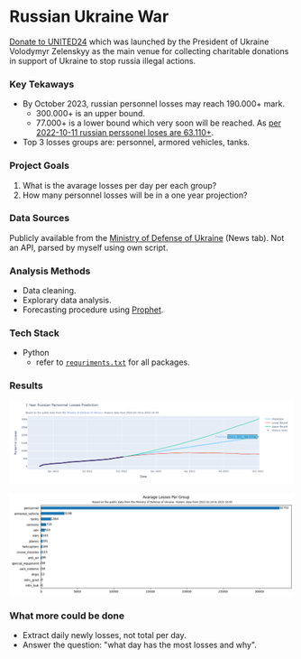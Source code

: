 # Russian Ukraine War

[Donate to UNITED24](https://u24.gov.ua/) which was launched by the President of Ukraine Volodymyr Zelenskyy as the main venue for collecting charitable donations in support of Ukraine to stop russia illegal actions.
### Key Tekaways

- By October 2023, russian personnel losses may reach 190.000+ mark.
  - 300.000+ is an upper bound.
  - 77.000+ is a lower bound which very soon will be reached. As [per 2022-10-11 russian perssonel loses are 63.110+](https://www.mil.gov.ua/en/news/2022/10/11/the-total-combat-losses-of-the-enemy-from-24-02-to-11-10/).
- Top 3 losses groups are: personnel, armored vehicles, tanks.

### Project Goals

1. What is the avarage losses per day per each group?
2. How many personnel losses will be in a one year projection?
### Data Sources

Publicly available from the [Ministry of Defense of Ukraine](https://www.mil.gov.ua/en/) (News tab). Not an API, parsed by myself using own script.
### Analysis Methods

- Data cleaning.
- Explorary data analysis.
- Forecasting procedure using [Prophet](https://github.com/facebook/prophet).
### Tech Stack

- Python
  - refer to [`requriments.txt`](https://github.com/dimitryzub/russo-ukraine-war-prediction-losses/blob/7fe7eec9eee6d5da3eb0f701e9f3ab3883dc0667/requriments.txt) for all packages.

### Results

![avarage-loses-per-group](analysis/viz/russian-personnel-losses-prediction-plotly.png)

![avarage-loses-per-group](analysis/viz/avarage-loses-per-group.png)

### What more could be done 

- Extract daily newly losses, not total per day.
- Answer the question: "what day has the most losses and why".
